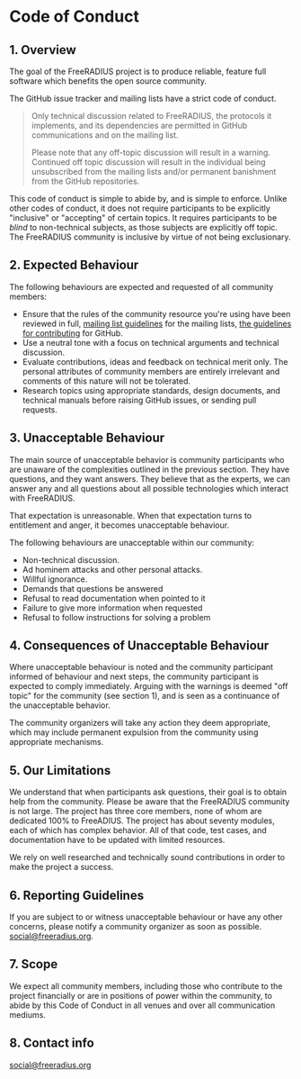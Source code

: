 # Code of Conduct
## 1. Overview

The goal of the FreeRADIUS project is to produce reliable, feature full software which benefits the
open source community.

The GitHub issue tracker and mailing lists have a strict code of conduct.

> Only technical discussion related to FreeRADIUS, the protocols it implements, and its dependencies
> are permitted in GitHub communications and on the mailing list.
> 
> Please note that any off-topic discussion will result in a warning. Continued off topic discussion
> will result in the individual being unsubscribed from the mailing lists and/or permanent
> banishment from the GitHub repositories.

This code of conduct is simple to abide by, and is simple to enforce. Unlike other codes of conduct,
it does not require participants to be explicitly "inclusive" or "accepting" of certain topics. It
requires participants to be *blind* to non-technical subjects, as those subjects are explicitly off
topic. The FreeRADIUS community is inclusive by virtue of not being exclusionary.

## 2. Expected Behaviour

The following behaviours are expected and requested of all community members:

- Ensure that the rules of the community resource you're using have been reviewed in full, [mailing
  list guidelines](http://freeradius.org/list/) for the mailing lists, [the guidelines for
  contributing](https://github.com/FreeRADIUS/freeradius-server/blob/v4.0.x/.github/contributing.md)
  for GitHub.
- Use a neutral tone with a focus on technical arguments and technical discussion.
- Evaluate contributions, ideas and feedback on technical merit only.  The personal attributes of
  community members are entirely irrelevant and comments of this nature will not be tolerated.
- Research topics using appropriate standards, design documents, and technical manuals before raising
  GitHub issues, or sending pull requests.

## 3. Unacceptable Behaviour

The main source of unacceptable behavior is community participants who are unaware of the
complexities outlined in the previous section. They have questions, and they want answers.  They
believe that as the experts, we can answer any and all questions about all possible technologies
which interact with FreeRADIUS.

That expectation is unreasonable.  When that expectation turns to entitlement and anger, it becomes
unacceptable behaviour.

The following behaviours are unacceptable within our community:

- Non-technical discussion.
- Ad hominem attacks and other personal attacks.
- Willful ignorance.
- Demands that questions be answered
- Refusal to read documentation when pointed to it
- Failure to give more information when requested
- Refusal to follow instructions for solving a problem

## 4. Consequences of Unacceptable Behaviour

Where unacceptable behaviour is noted and the community participant informed of behaviour and next
steps, the community participant is expected to comply immediately.  Arguing with the warnings is
deemed "off topic" for the community (see section 1), and is seen as a continuance of the
unacceptable behavior.

The community organizers will take any action they deem appropriate, which may include permanent
expulsion from the community using appropriate mechanisms.

## 5. Our Limitations

We understand that when participants ask questions, their goal is to obtain help from the community.
Please be aware that the FreeRADIUS community is not large.  The project has three core members,
none of whom are dedicated 100% to FreeADIUS.  The project has about seventy modules, each of which
has complex behavior.  All of that code, test cases, and documentation have to be updated with
limited resources.

We rely on well researched and technically sound contributions in order to make the project a
success.

## 6. Reporting Guidelines

If you are subject to or witness unacceptable behaviour or have any other concerns, please notify a
community organizer as soon as possible. social@freeradius.org.

## 7. Scope

We expect all community members, including those who contribute to the project financially or are in
positions of power within the community, to abide by this Code of Conduct in all venues and over all
communication mediums.

## 8. Contact info

social@freeradius.org

